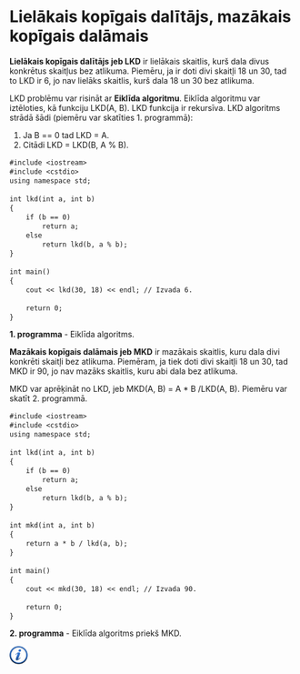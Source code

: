 # Lielākais kopīgais dalītājs, mazākais kopīgais dalāmais

**Lielākais kopīgais dalītājs jeb LKD** ir lielākais skaitlis, kurš dala divus konkrētus skaitļus bez atlikuma. Piemēru, ja ir doti divi skaitļi 18 un 30, tad to LKD ir 6, jo nav lielāks skaitlis, kurš dala 18 un 30 bez atlikuma.

LKD problēmu var risināt ar **Eiklīda algoritmu**. Eiklīda algoritmu var iztēloties, kā funkciju LKD(A, B). LKD funkcija ir rekursīva. LKD algoritms strādā šādi (piemēru var skatīties 1. programmā):

1. Ja B == 0 tad LKD = A.
1. Citādi LKD = LKD(B, A % B).

```
#include <iostream>
#include <cstdio>
using namespace std;

int lkd(int a, int b)
{
    if (b == 0)
        return a;
    else
        return lkd(b, a % b);
}

int main()
{
    cout << lkd(30, 18) << endl; // Izvada 6.

    return 0;
}
```


**1. programma** - Eiklīda algoritms.


**Mazākais kopīgais dalāmais jeb MKD** ir mazākais skaitlis, kuru dala divi konkrēti skaitļi bez atlikuma. Piemēram, ja tiek doti divi skaitļi 18 un 30, tad MKD ir 90, jo nav mazāks skaitlis, kuru abi dala bez atlikuma.

MKD var aprēķināt no LKD, jeb MKD(A, B) = A * B /LKD(A, B). Piemēru var skatīt 2. programmā.

```
#include <iostream>
#include <cstdio>
using namespace std;

int lkd(int a, int b)
{
    if (b == 0)
        return a;
    else
        return lkd(b, a % b);
}

int mkd(int a, int b)
{
    return a * b / lkd(a, b);
}

int main()
{
    cout << mkd(30, 18) << endl; // Izvada 90.

    return 0;
}
```


**2. programma** - Eiklīda algoritms priekš MKD.


<a href="http://lv.wikipedia.org/wiki/Eikl%C4%ABda_algoritms" target="_blank">![Vairāk informācija](/media/theory/information.png)</a>